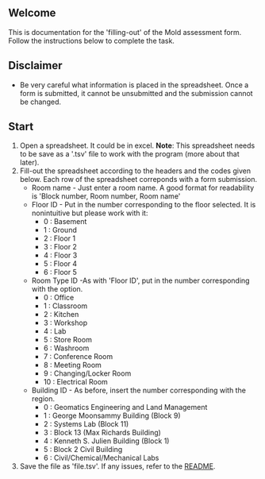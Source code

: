 ## Welcome

This is documentation for the 'filling-out' of the Mold assessment form.
Follow the instructions below to complete the task.



## Disclaimer

* Be very careful what information is placed in the spreadsheet. Once a form is submitted, it cannot be unsubmitted and the submission cannot be changed.



## Start

1. Open a spreadsheet. It could be in excel. **Note**: This spreadsheet needs to be save as a '.tsv' file to work with the program (more about that later).
2. Fill-out the spreadsheet according to the headers and the codes given below. Each row of the spreadsheet correponds with a form submission.
    * Room name - Just enter a room name. A good format for readability is 'Block number, Room number, Room name'
    * Floor ID - Put in the number corresponding to the floor selected. It is nonintuitive but please work with it:
        * 0 : Basement
        * 1 : Ground
        * 2 : Floor 1
        * 3 : Floor 2
        * 4 : Floor 3
        * 5 : Floor 4
        * 6 : Floor 5
    * Room Type ID -As with 'Floor ID', put in the number corresponding with the option.
        * 0 : Office
        * 1 : Classroom
        * 2 : Kitchen
        * 3 : Workshop
        * 4 : Lab
        * 5 : Store Room
        * 6 : Washroom
        * 7 : Conference Room
        * 8 : Meeting Room
        * 9 : Changing/Locker Room
        * 10 : Electrical Room
    * Building ID - As before, insert the number corresponding with the region.
        * 0 : Geomatics Engineering and Land Management
        * 1 : George Moonsammy Building (Block 9)
        * 2 : Systems Lab (Block 11)
        * 3 : Block 13 (Max Richards Building)
        * 4 : Kenneth S. Julien Building (Block 1)
        * 5 : Block 2 Civil Building
        * 6 : Civil/Chemical/Mechanical Labs
3. Save the file as 'file.tsv'. If any issues, refer to the [README](https://github.com/Racerin/Mold_Assessment_Form_Automation/blob/master/README.md).